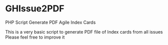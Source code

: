 GHIssue2PDF
===========

PHP Script Generate PDF Agile Index Cards

This is a very basic script to generate PDF file of Index cards from all issues
Please feel free to improve it
